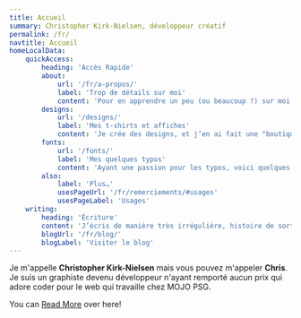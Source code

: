 ```yaml
---
title: Accueil
summary: Christopher Kirk-Nielsen, développeur créatif
permalink: /fr/
navtitle: Accueil
homeLocalData:
    quickAccess:
        heading: 'Accès Rapide'
        about:
            url: '/fr/a-propos/'
            label: 'Trop de détails sur moi'
            content: 'Pour en apprendre un peu (ou beaucoup ?) sur moi, c’est par ici. C’est pour le moins… exhaustif.'
        designs:
            url: '/designs/'
            label: 'Mes t-shirts et affiches'
            content: 'Je crée des designs, et j’en ai fait une "boutique". Vous y trouverez du dev, du cinéma et du jeu vidéo.'
        fonts:
            url: '/fonts/'
            label: 'Mes quelques typos'
            content: 'Ayant une passion pour les typos, voici quelques humbles projects de police d’écriture.'
        also:
            label: 'Plus…'
            usesPageUrl: '/fr/remerciements/#usages'
            usesPageLabel: 'Usages'
    writing:
        heading: 'Écriture'
        content: 'J’écris de manière très irrégulière, histoire de sortir des idées de ma tête. Si vous voulez me lire, voici le dernier article. J’ai aussi un flux RSS pour les intéressé·e·s!'
        blogUrl: '/fr/blog/'
        blogLabel: 'Visiter le blog'
---
```


Je m'appelle **Christopher Kirk-Nielsen** mais vous pouvez m'appeler **Chris**. Je suis un graphiste devenu développeur n'ayant remporté aucun prix qui adore coder pour le web qui travaille chez MOJO PSG.

You can [Read More](/about) over here!

